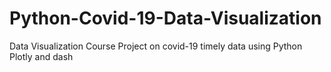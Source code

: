 # Python-Covid-19-Data-Visualization
Data Visualization Course Project on covid-19 timely data using Python Plotly and dash
